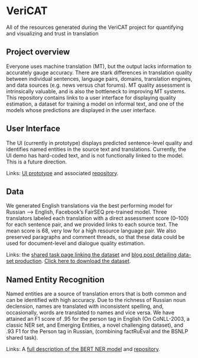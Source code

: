 # VeriCAT
All of the resources generated during the VeriCAT project for quantifying and visualizing and trust in translation 

## Project overview
Everyone uses machine translation (MT), but the output lacks information to accurately gauge accuracy. There are stark differences in translation quality between individual sentences, language pairs, domains, translation engines, and data sources (e.g. news versus chat forums). MT quality assessment is intrinsically valuable, and is also the bottleneck to improving MT systems. This repository contains links to a user interface for displaying quality estimation, a dataset for training a model on informal text, and one of the models whose predictions are displayed in the user interface. 

## User Interface
The UI (currently in prototype) displays predicted sentence-level quality and identifies named entities in the source text and translations. Currently, the UI demo has hard-coded text, and is not functionally linked to the model. This is a future direction.

Links: [UI prototype](https://iqtlabs.github.io/VeriCAT-UI/) and associated [repository](https://github.com/IQTLabs/VeriCAT-UI). 

## Data
We generated English translations via the best performing model for Russian --> English, Facebook’s FairSEQ pre-trained model. Three translators labeled each translation with a direct assessment score (0–100) for each sentence pair, and we provided links to each source text. The mean score is 68, very low for a high resource language pair. We also preserved paragraphs and comment threads, so that these data could be used for document-level and dialogue quality estimation. 

Links: the [shared task page linking the dataset](http://www.statmt.org/wmt20/quality-estimation-task.html) and [blog post detailing data-set production](https://gab41.lab41.org/how-good-is-your-translation-our-novel-dataset-can-help-you-find-out-d25f6c50af59). [Click here to download the dataset](https://www.quest.dcs.shef.ac.uk/wmt20_files_qe/ru-en.tar.gz). 

## Named Entity Recognition 
Named entities are a source of translation errors that is both common and can be identified with high accuracy. Due to the richness of Russian noun declension, names are translated with inconsistent spelling, and, occasionally, words are translated to names and vice versa. We have attained an F1 score of .95 for the person tag in English (On CoNLL-2003, a classic NER set, and Emerging Entities, a novel challenging dataset), and .93 F1 for the Person tag in Russian, (combining factRuEval and the BSNLP shared task). 

Links: A [full description of the BERT NER model](https://gab41.lab41.org/how-to-fine-tune-bert-for-named-entity-recognition-2257b5e5ce7e) and [repository](https://github.com/chambliss/Multilingual_NER).
